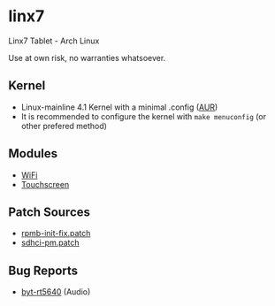 # linx7
Linx7 Tablet - Arch Linux

Use at own risk, no warranties whatsoever.

## Kernel
* Linux-mainline 4.1 Kernel with a minimal .config ([AUR](https://aur4.archlinux.org/packages/linux-mainline/))
* It is recommended to configure the kernel with `make menuconfig` (or other prefered method)

## Modules
* [WiFi](https://github.com/hadess/rtl8723bs)
* [Touchscreen](https://github.com/hadess/gt9xx)

## Patch Sources
* [rpmb-init-fix.patch](https://dev-nell.com/rpmb-emmc-errors-under-linux.html)
* [sdhci-pm.patch](http://thread.gmane.org/gmane.linux.kernel.mmc/25081/focus=25087)

## Bug Reports
* [byt-rt5640](https://bugzilla.kernel.org/show_bug.cgi?id=86581) (Audio)
